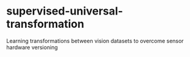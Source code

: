 # supervised-universal-transformation
Learning transformations between vision datasets to overcome sensor hardware versioning

